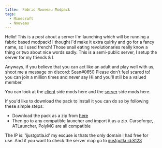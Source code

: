 ```yaml
---
title:  Fabric Nouveau Modpack
tags:
  - Minecraft
  - Nouveau
---
```

Hello! This is a post about a server I'm launching which will be running a fabric based modpack! I thought I'd make it extra quirky and go for a fancy name, so I used french! Those snail eating revolutionaries really know a thing or two about nice words sadly.
This is a semi-public server, I setup the server for my friends & I.

Anyways, if you believe that you can act like an adult and play well with us, shoot me a message on discord: Sean#0650 
Please don't feel scared to! you can join a million times and never say Hi and you'll still be a valued member.

You can look at the [client](/nouveauclient) side mods here and the [server](/nouveauserver) side mods here. 

If you'd like to download the pack to install it you can do so by following these simple steps:
- Download the pack as a zip from [here](https://drive.google.com/file/d/1n0CQ-KNy2SNfyEOIVfhM6Dbw6yzRy-37/view?usp=share_link) 
- Then go to any compatible launcher and import it as a zip. Curseforge, ATLauncher, PolyMC are all compatible

The IP is: 'ijustgotla.id' my excuse is thats the only domain I had free for use.
And if you want to check the server map go to [ijustgotla.id:8123](http://ijustgotla.id:8123) 








